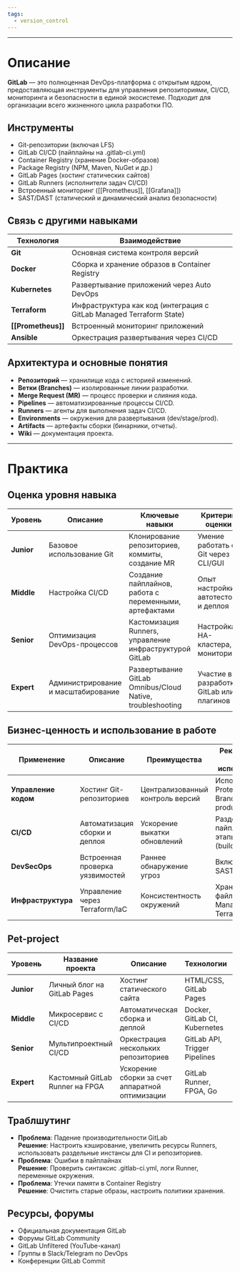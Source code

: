 ```yaml
---
tags:
  - version_control
---
```

---

# Описание  

**GitLab** — это полноценная DevOps-платформа с открытым ядром, предоставляющая инструменты для управления репозиториями, CI/CD, мониторинга и безопасности в единой экосистеме. Подходит для организации всего жизненного цикла разработки ПО.  

## Инструменты  
- Git-репозитории (включая LFS)  
- GitLab CI/CD (пайплайны на .gitlab-ci.yml)  
- Container Registry (хранение Docker-образов)  
- Package Registry (NPM, Maven, NuGet и др.)  
- GitLab Pages (хостинг статических сайтов)  
- GitLab Runners (исполнители задач CI/CD)  
- Встроенный мониторинг ([[Prometheus]], [[Grafana]])  
- SAST/DAST (статический и динамический анализ безопасности)  

## Связь с другими навыками  

| Технология | Взаимодействие |  
|------------|----------------|  
| **Git**    | Основная система контроля версий |  
| **Docker** | Сборка и хранение образов в Container Registry |  
| **Kubernetes** | Развертывание приложений через Auto DevOps |  
| **Terraform** | Инфраструктура как код (интеграция с GitLab Managed Terraform State) |  
| **[[Prometheus]]** | Встроенный мониторинг приложений |  
| **Ansible** | Оркестрация развертывания через CI/CD |  

## Архитектура и основные понятия  
- **Репозиторий** — хранилище кода с историей изменений.  
- **Ветки (Branches)** — изолированные линии разработки.  
- **Merge Request (MR)** — процесс проверки и слияния кода.  
- **Pipelines** — автоматизированные процессы CI/CD.  
- **Runners** — агенты для выполнения задач CI/CD.  
- **Environments** — окружения для развертывания (dev/stage/prod).  
- **Artifacts** — артефакты сборки (бинарники, отчеты).  
- **Wiki** — документация проекта.  

---

# Практика  

## Оценка уровня навыка  

| Уровень   | Описание | Ключевые навыки | Критерии оценки |  
|-----------|----------|----------------|----------------|  
| **Junior** | Базовое использование Git | Клонирование репозиториев, коммиты, создание MR | Умение работать с Git через CLI/GUI |  
| **Middle** | Настройка CI/CD | Создание пайплайнов, работа с переменными, артефактами | Опыт настройки автотестов и деплоя |  
| **Senior** | Оптимизация DevOps-процессов | Кастомизация Runners, управление инфраструктурой GitLab | Настройка HA-кластера, мониторинг |  
| **Expert** | Администрирование и масштабирование | Развертывание GitLab Omnibus/Cloud Native, troubleshooting | Участие в разработке GitLab или плагинов |  

## Бизнес-ценность и использование в работе  

| Применение | Описание | Преимущества | Рекомендации по использованию |  
|------------|----------|--------------|-------------------------------|  
| **Управление кодом** | Хостинг Git-репозиториев | Централизованный контроль версий | Использовать Protected Branches для production |  
| **CI/CD** | Автоматизация сборки и деплоя | Ускорение выкатки обновлений | Разделять пайплайны на этапы (build/test/deploy) |  
| **DevSecOps** | Встроенная проверка уязвимостей | Раннее обнаружение угроз | Включить SAST/DAST в CI |  
| **Инфраструктура** | Управление через Terraform/IaC | Консистентность окружений | Хранить state файлы в GitLab Managed Terraform |  

## Pet-project  

| Уровень   | Название проекта | Описание | Технологии | Критерий успеха | Вспомогательные ссылки |  
|-----------|------------------|----------|------------|-----------------|------------------------|  
| **Junior** | Личный блог на GitLab Pages | Хостинг статического сайта | HTML/CSS, GitLab Pages | Доступность сайта по URL | Документация GitLab Pages |  
| **Middle** | Микросервис с CI/CD | Автоматическая сборка и деплой | Docker, GitLab CI, Kubernetes | Успешный пайплайн с тестами | Примеры .gitlab-ci.yml |  
| **Senior** | Мультипроектный CI/CD | Оркестрация нескольких репозиториев | GitLab API, Trigger Pipelines | Синхронные деплои | GitLab API Docs |  
| **Expert** | Кастомный GitLab Runner на FPGA | Ускорение сборки за счет аппаратной оптимизации | GitLab Runner, FPGA, Go | Уменьшение времени сборки на 30%+ | Исходники GitLab Runner |  

## Траблшутинг  
- **Проблема**: Падение производительности GitLab  
  **Решение**: Настроить кэширование, увеличить ресурсы Runners, использовать раздельные инстансы для CI и репозиториев.  
- **Проблема**: Ошибки в пайплайнах  
  **Решение**: Проверить синтаксис .gitlab-ci.yml, логи Runner, переменные окружения.  
- **Проблема**: Утечки памяти в Container Registry  
  **Решение**: Очистить старые образы, настроить политики хранения.  

## Ресурсы, форумы  
- Официальная документация GitLab  
- Форумы GitLab Community  
- GitLab Unfiltered (YouTube-канал)  
- Группы в Slack/Telegram по DevOps  
- Конференции GitLab Commit
